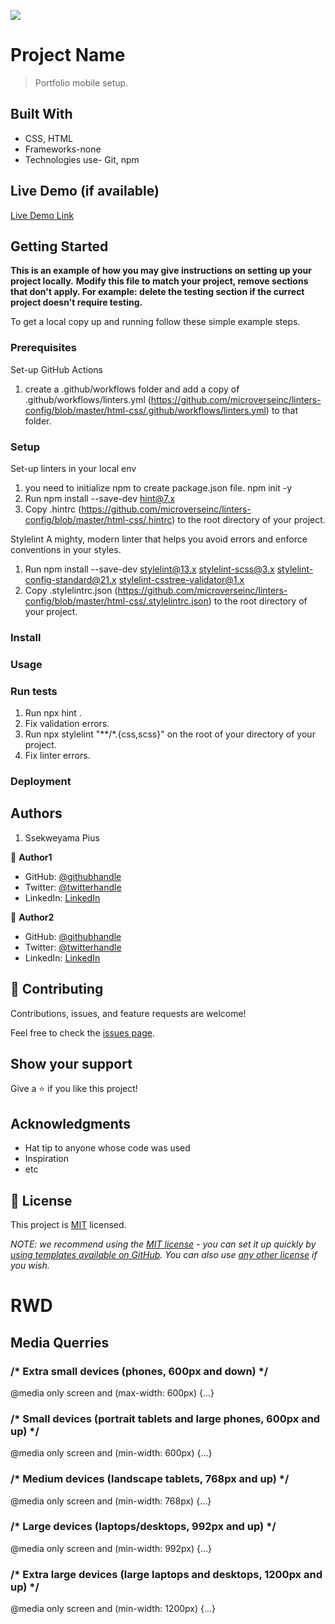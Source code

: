 ![](https://img.shields.io/badge/Microverse-blueviolet)

# Project Name

> Portfolio mobile setup.


## Built With

- CSS, HTML
- Frameworks-none
- Technologies use- Git, npm

## Live Demo (if available)

[Live Demo Link](https://#)


## Getting Started

**This is an example of how you may give instructions on setting up your project locally.**
**Modify this file to match your project, remove sections that don't apply. For example: delete the testing section if the currect project doesn't require testing.**


To get a local copy up and running follow these simple example steps.

### Prerequisites
Set-up GitHub Actions
1. create a .github/workflows folder and add a copy of .github/workflows/linters.yml (https://github.com/microverseinc/linters-config/blob/master/html-css/.github/workflows/linters.yml) to that folder.

### Setup
Set-up linters in your local env
1. you need to initialize npm to create package.json file.  npm init -y
2. Run npm install --save-dev hint@7.x
3. Copy .hintrc (https://github.com/microverseinc/linters-config/blob/master/html-css/.hintrc) to the root directory of your project.

Stylelint
A mighty, modern linter that helps you avoid errors and enforce conventions in your styles.
1. Run 
npm install --save-dev stylelint@13.x stylelint-scss@3.x stylelint-config-standard@21.x stylelint-csstree-validator@1.x
2. Copy .stylelintrc.json (https://github.com/microverseinc/linters-config/blob/master/html-css/.stylelintrc.json) to the root directory of your project.

### Install

### Usage

### Run tests

1. Run npx hint .
2. Fix validation errors.
3. Run npx stylelint "**/*.{css,scss}" on the root of your directory of your project.
4. Fix linter errors.

### Deployment



## Authors
1. Ssekweyama Pius

👤 **Author1**

- GitHub: [@githubhandle](https://github.com/SSEKPIUS)
- Twitter: [@twitterhandle](https://twitter.com/SSEK_PIUS)
- LinkedIn: [LinkedIn](https://linkedin.com/in/pius-ssekweyama-23665794)

👤 **Author2**

- GitHub: [@githubhandle](https://github.com/SSEKPIUS)
- Twitter: [@twitterhandle](https://twitter.com/SSEK_PIUS)
- LinkedIn: [LinkedIn](https://linkedin.com/in/pius-ssekweyama-23665794)

## 🤝 Contributing

Contributions, issues, and feature requests are welcome!

Feel free to check the [issues page](../../issues/).

## Show your support

Give a ⭐️ if you like this project!

## Acknowledgments

- Hat tip to anyone whose code was used
- Inspiration
- etc

## 📝 License

This project is [MIT](./LICENSE) licensed.

_NOTE: we recommend using the [MIT license](https://choosealicense.com/licenses/mit/) - you can set it up quickly by [using templates available on GitHub](https://docs.github.com/en/communities/setting-up-your-project-for-healthy-contributions/adding-a-license-to-a-repository). You can also use [any other license](https://choosealicense.com/licenses/) if you wish._


# RWD
## Media Querries
### /* Extra small devices (phones, 600px and down) */
@media only screen and (max-width: 600px) {...}

### /* Small devices (portrait tablets and large phones, 600px and up) */
@media only screen and (min-width: 600px) {...}

### /* Medium devices (landscape tablets, 768px and up) */
@media only screen and (min-width: 768px) {...}

### /* Large devices (laptops/desktops, 992px and up) */
@media only screen and (min-width: 992px) {...}

### /* Extra large devices (large laptops and desktops, 1200px and up) */
@media only screen and (min-width: 1200px) {...}